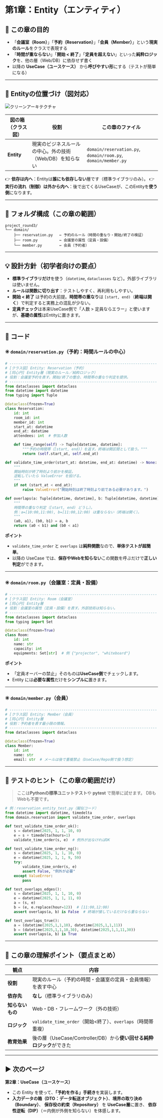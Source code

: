 # 第1章：Entity（エンティティ）

## 🎯 この章の目的

* 「**会議室（Room）**」「**予約（Reservation）**」「**会員（Member）**」という**現実のルール**をクラスで表現する
* 「**時間が重ならない**」「**開始 < 終了**」「**定員を超えない**」といった**純粋ロジック**を、他の層（Web/DB）に依存せず書く
* 以降の **UseCase（ユースケース）** から**呼びやすい形**にする（テストが簡単になる）

---

## 🧩 Entityの位置づけ（図対応）

![クリーンアーキテクチャ](../クリーンアーキテクチャ.png)

| 図の箱（クラス図）  | 役割                              | この章のファイル                                                      |
| ---------- | ------------------------------- | ------------------------------------------------------------- |
| **Entity** | 現実のビジネスルールの中心。外の技術（Web/DB）を知らない | `domain/reservation.py`, `domain/room.py`, `domain/member.py` |

👉 **依存は内へ**：Entityは**誰にも依存しない**層です（標準ライブラリのみ）。
👉 **実行の流れ（制御）は外から内へ**：後で出てくるUseCaseが、このEntityを**使う側**になります。

---

## 🧱 フォルダ構成（この章の範囲）

```
project_round3/
└── domain/
    ├── reservation.py   ← 予約のルール（時間の重なり・開始/終了の検証）
    ├── room.py          ← 会議室の属性（定員・設備）
    └── member.py        ← 会員（予約者）
```

---

## 💡 設計方針（初学者向けの要点）

* **標準ライブラリだけ**を使う（`datetime`, `dataclasses` など）。外部ライブラリは使いません。
* **ルールは関数に切り出す**：テストしやすく、再利用もしやすい。
* **開始 < 終了** は予約の大前提。**時間帯の重なり**は `[start, end)`（**終端は開く**）で判定すると実務上の混乱が少ない。
* **定員チェック**は本来UseCase側で「人数 > 定員ならエラー」と使いますが、**基礎の属性**はEntityに置きます。

---

## 🧠 コード

### ✳️ `domain/reservation.py`（予約：時間ルールの中心）

```python
# --------------------------------------------------------------------
# [クラス図] Entity: Reservation（予約）
# [同心円] Entity層（現実のルール／純粋ロジック）
# 役割：会議室予約を表す。開始/終了の整合、時間帯の重なり判定を提供。
# --------------------------------------------------------------------
from dataclasses import dataclass
from datetime import datetime
from typing import Tuple

@dataclass(frozen=True)
class Reservation:
    id: int
    room_id: int
    member_id: int
    start_at: datetime
    end_at: datetime
    attendees: int  # 参加人数

    def time_range(self) -> Tuple[datetime, datetime]:
        """予約の時間帯（[start, end)）を返す。終端は開区間として扱う。"""
        return (self.start_at, self.end_at)

def validate_time_order(start_at: datetime, end_at: datetime) -> None:
    """
    開始時刻が終了時刻より前かを検証。
    逆転していたら ValueError を投げる。
    """
    if not (start_at < end_at):
        raise ValueError("開始時刻は終了時刻より前である必要があります。")

def overlaps(a: Tuple[datetime, datetime], b: Tuple[datetime, datetime]) -> bool:
    """
    時間帯の重なり判定（[start, end) どうし）。
    例：a=[10:00,11:00), b=[11:00,12:00) は重ならない（終端は開く）。
    """
    (a0, a1), (b0, b1) = a, b
    return (a0 < b1) and (b0 < a1)
```

**ポイント**

* `validate_time_order` と `overlaps` は**純粋関数**なので、**単体テストが超簡単**。
* 以降の UseCase では、**保存やWebを知らない**この関数を呼ぶだけで**正しい判定**ができます。

---

### ✳️ `domain/room.py`（会議室：定員・設備）

```python
# --------------------------------------------------------------------
# [クラス図] Entity: Room（会議室）
# [同心円] Entity層
# 役割：会議室の属性（定員・設備）を表す。外部技術は知らない。
# --------------------------------------------------------------------
from dataclasses import dataclass
from typing import Set

@dataclass(frozen=True)
class Room:
    id: int
    name: str
    capacity: int
    equipments: Set[str]  # 例 {"projector", "whiteboard"}
```

**ポイント**

* 「定員オーバーの禁止」そのものは**UseCase側**でチェックします。
* Entity には**必要な属性**だけを**シンプルに**置きます。

---

### ✳️ `domain/member.py`（会員）

```python
# --------------------------------------------------------------------
# [クラス図] Entity: Member（会員）
# [同心円] Entity層
# 役割：予約者を表す最小限の情報。
# --------------------------------------------------------------------
from dataclasses import dataclass

@dataclass(frozen=True)
class Member:
    id: int
    name: str
    email: str  # メールは後で重複禁止（UseCase/Repo側で扱う想定）
```

---

## 🧪 テストのヒント（この章の範囲だけ）

> ここは**Pythonの標準ユニットテスト**や **pytest** で簡単に試せます。
> DBもWebも不要です。

```python
# 例：reservation_entity_test.py（擬似コード）
from datetime import datetime, timedelta
from domain.reservation import validate_time_order, overlaps

def test_validate_time_order_ok():
    s = datetime(2025, 1, 1, 10, 0)
    e = s + timedelta(hours=1)
    validate_time_order(s, e)  # 例外が出なければOK

def test_validate_time_order_ng():
    s = datetime(2025, 1, 1, 10, 0)
    e = datetime(2025, 1, 1, 9, 59)
    try:
        validate_time_order(s, e)
        assert False, "例外が必要"
    except ValueError:
        pass

def test_overlaps_edges():
    s = datetime(2025, 1, 1, 10, 0)
    e = datetime(2025, 1, 1, 11, 0)
    a = (s, e)
    b = (e, e.replace(hour=12))  # [11:00,12:00)
    assert overlaps(a, b) is False  # 終端が接しているだけなら重ならない

def test_overlaps_true():
    a = (datetime(2025,1,1,10), datetime(2025,1,1,11))
    b = (datetime(2025,1,1,10,30), datetime(2025,1,1,11,30))
    assert overlaps(a, b) is True
```

---

## 📘 この章の理解ポイント（要点まとめ）

| 観点         | 内容                                              |
| ---------- | ----------------------------------------------- |
| **役割**     | 現実のルール（予約の時間・会議室の定員・会員情報）を表す中心                  |
| **依存先**    | **なし**（標準ライブラリのみ）                               |
| **知らないもの** | Web・DB・フレームワーク（外の技術）                            |
| **ロジック**   | `validate_time_order`（開始<終了）、`overlaps`（時間帯重複）  |
| **教育効果**   | 後の層（UseCase/Controller/DB）から**使い回せる純粋ロジック**ができた |

---

## ▶ 次のページ

**第2章：UseCase（ユースケース）**

* この Entity を使って、**「予約を作る」手続き**を実装します。
* **入力データの箱（DTO：データ転送オブジェクト）**、**境界の取り決め（Boundary）**、
  **保存役の約束（Repository）** を **UseCase層**に置き、
  **依存性逆転（DIP）**（＝内側が外側を知らない）を体感します。

